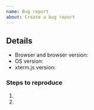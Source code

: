 ```yaml
---
name: Bug report
about: Create a bug report
---
```


<!-- ⚠️ Please search existing issues to avoid creating duplicates. ⚠️ -->
<!-- Describe the bug here. -->

## Details
- Browser and browser version: 
- OS version: 
- xterm.js version: 

### Steps to reproduce

1. 
2. 
